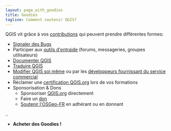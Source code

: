 ```yaml
---
layout: page_with_goodies
title: Goodies
tagline: Comment soutenir QGIS?
---
```


QGIS vit grâce à vos [contributions](https://qgis.org/fr/site/getinvolved/index.html) qui peuvent prendre différentes formes: 
- [Signaler des Bugs](https://qgis.org/fr/site/getinvolved/development/bugreporting.html#bugs-features-and-issues)
- Participer aux [outils d'entraide](https://qgis.org/fr/site/forusers/support.html) (forums, messageries, groupes utilisateurs)
- [Documenter QGIS](https://qgis.org/fr/site/getinvolved/document.html)
- [Traduire QGIS](https://qgis.org/fr/site/getinvolved/translate.html)
- [Modifier QGIS soi même](https://qgis.org/fr/site/getinvolved/development/qgisdevelopersguide/index.html) ou par les [développeurs fournissant du service commercial](https://qgis.org/fr/site/forusers/commercial_support.html?highlight=commercial)
- Réclamer une [certification QGIS.org](https://qgis.org/fr/site/getinvolved/certification.html?highlight=certification) lors de vos formations
- Sponsorisation & Dons
  - Sponsoriser [QGIS.org](https://qgis.org/fr/site/getinvolved/governance/sustaining_members/index.html) directement
  - Faire un [don](https://qgis.org/fr/site/getinvolved/donations.html)
  - [Soutenir l'OSGeo-FR](https://www.osgeo.asso.fr/contact) en adhérant ou en donnant


..

-  **Acheter des Goodies !**
